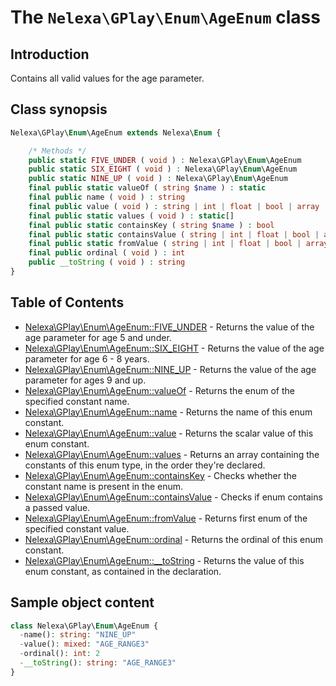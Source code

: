 # The `Nelexa\GPlay\Enum\AgeEnum` class

## Introduction
Contains all valid values for the age parameter.

## Class synopsis
```php
Nelexa\GPlay\Enum\AgeEnum extends Nelexa\Enum {

    /* Methods */
    public static FIVE_UNDER ( void ) : Nelexa\GPlay\Enum\AgeEnum
    public static SIX_EIGHT ( void ) : Nelexa\GPlay\Enum\AgeEnum
    public static NINE_UP ( void ) : Nelexa\GPlay\Enum\AgeEnum
    final public static valueOf ( string $name ) : static
    final public name ( void ) : string
    final public value ( void ) : string | int | float | bool | array | null
    final public static values ( void ) : static[]
    final public static containsKey ( string $name ) : bool
    final public static containsValue ( string | int | float | bool | array | null $value [, bool $strict = true ] ) : bool
    final public static fromValue ( string | int | float | bool | array | null $value ) : static
    final public ordinal ( void ) : int
    public __toString ( void ) : string
}
```

## Table of Contents
* [Nelexa\GPlay\Enum\AgeEnum::FIVE_UNDER](ageenum.five_under.md) - Returns the value of the age parameter for age 5 and under.
* [Nelexa\GPlay\Enum\AgeEnum::SIX_EIGHT](ageenum.six_eight.md) - Returns the value of the age parameter for age 6 - 8 years.
* [Nelexa\GPlay\Enum\AgeEnum::NINE_UP](ageenum.nine_up.md) - Returns the value of the age parameter for ages 9 and up.
* [Nelexa\GPlay\Enum\AgeEnum::valueOf](ageenum.valueof.md) - Returns the enum of the specified constant name.
* [Nelexa\GPlay\Enum\AgeEnum::name](ageenum.name.md) - Returns the name of this enum constant.
* [Nelexa\GPlay\Enum\AgeEnum::value](ageenum.value.md) - Returns the scalar value of this enum constant.
* [Nelexa\GPlay\Enum\AgeEnum::values](ageenum.values.md) - Returns an array containing the constants of this enum type, in the order they're declared.
* [Nelexa\GPlay\Enum\AgeEnum::containsKey](ageenum.containskey.md) - Checks whether the constant name is present in the enum.
* [Nelexa\GPlay\Enum\AgeEnum::containsValue](ageenum.containsvalue.md) - Checks if enum contains a passed value.
* [Nelexa\GPlay\Enum\AgeEnum::fromValue](ageenum.fromvalue.md) - Returns first enum of the specified constant value.
* [Nelexa\GPlay\Enum\AgeEnum::ordinal](ageenum.ordinal.md) - Returns the ordinal of this enum constant.
* [Nelexa\GPlay\Enum\AgeEnum::__toString](ageenum.tostring.md) - Returns the value of this enum constant, as contained in the declaration.


## Sample object content
```php
class Nelexa\GPlay\Enum\AgeEnum {
  -name(): string: "NINE_UP"
  -value(): mixed: "AGE_RANGE3"
  -ordinal(): int: 2
  -__toString(): string: "AGE_RANGE3"
}
```
